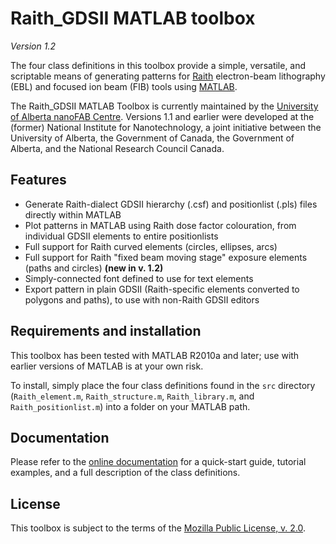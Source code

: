 Raith_GDSII MATLAB toolbox
==========================

*Version 1.2*

The four class definitions in this toolbox provide a simple, versatile, and scriptable means of generating patterns for [Raith](https://www.raith.com) electron-beam lithography (EBL) and focused ion beam (FIB) tools using [MATLAB](https://www.mathworks.com/products/matlab/).

The Raith_GDSII MATLAB Toolbox is currently maintained by the [University of Alberta nanoFAB Centre](https://www.nanofab.ualberta.ca). Versions 1.1 and earlier were developed at the (former) National Institute for Nanotechnology, a joint initiative between the University of Alberta, the Government of Canada, the Government of Alberta, and the National Research Council Canada.

Features
--------

* Generate Raith-dialect GDSII hierarchy (.csf) and positionlist (.pls) files directly within MATLAB
* Plot patterns in MATLAB using Raith dose factor colouration, from individual GDSII elements to entire positionlists
* Full support for Raith curved elements (circles, ellipses, arcs)  
* Full support for Raith "fixed beam moving stage" exposure elements (paths and circles)  **(new in v. 1.2)**
* Simply-connected font defined to use for text elements
* Export pattern in plain GDSII (Raith-specific elements converted to polygons and paths), to use with non-Raith GDSII editors


Requirements and installation
-----------------------------

This toolbox has been tested with MATLAB R2010a and later; use with earlier versions of MATLAB is at your own risk.

To install, simply place the four class definitions found in the `src` directory (`Raith_element.m`, `Raith_structure.m`, `Raith_library.m`, and `Raith_positionlist.m`) into a folder on your MATLAB path.


Documentation
-------------

Please refer to the [online documentation](https://raith-gdsii.readthedocs.io/en/latest/) for a quick-start guide, tutorial examples, and a full description of the class definitions.


License
-------

This toolbox is subject to the terms of the [Mozilla Public License, v. 2.0](http://mozilla.org/MPL/2.0/). 

